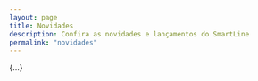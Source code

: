```yaml
---
layout: page
title: Novidades
description: Confira as novidades e lançamentos do SmartLine
permalink: "novidades"
---
```


{...}